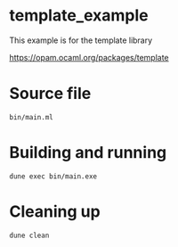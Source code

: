 # template\_example

This example is for the template library

https://opam.ocaml.org/packages/template

# Source file

`bin/main.ml`

# Building and running

`dune exec bin/main.exe`

# Cleaning up

`dune clean`
